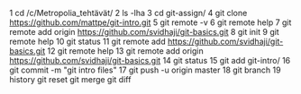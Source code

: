   1  cd /c/Metropolia_tehtävät/
    2  ls -lha
    3  cd git-assign/
    4  git clone https://github.com/mattpe/git-intro.git
    5  git remote -v
    6  git remote help
    7  git remote add origin https://github.com/svidhaji/git-basics.git
    8  git init
    9  git remote help
   10  git status
   11  git remote add https://github.com/svidhaji/git-basics.git
   12  git remote help
   13  git remote add origin https://github.com/svidhaji/git-basics.git
   14  git status
   15  git add git-intro/
   16  git commit -m "git intro files"
   17  git push -u origin master
   18  git branch
   19  history
git reset git merge git diff
